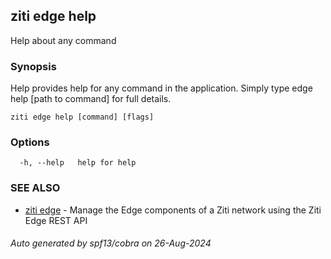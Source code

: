 ## ziti edge help

Help about any command

### Synopsis

Help provides help for any command in the application.
Simply type edge help [path to command] for full details.

```
ziti edge help [command] [flags]
```

### Options

```
  -h, --help   help for help
```

### SEE ALSO

* [ziti edge](../edge.md)	 - Manage the Edge components of a Ziti network using the Ziti Edge REST API

###### Auto generated by spf13/cobra on 26-Aug-2024
